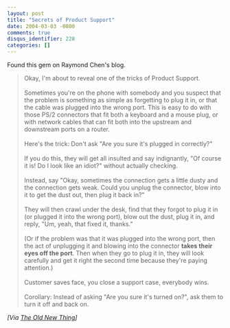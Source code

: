 ```yaml
---
layout: post
title: "Secrets of Product Support"
date: 2004-03-03 -0800
comments: true
disqus_identifier: 228
categories: []
---
```

Found this gem on Raymond Chen's blog.

> Okay, I'm about to reveal one of the tricks of Product Support. \
> \
> Sometimes you're on the phone with somebody and you suspect that the
> problem is something as simple as forgetting to plug it in, or that
> the cable was plugged into the wrong port. This is easy to do with
> those PS/2 connectors that fit both a keyboard and a mouse plug, or
> with network cables that can fit both into the upstream and downstream
> ports on a router. \
> \
> Here's the trick: Don't ask "Are you sure it's plugged in correctly?"
> \
> \
> If you do this, they will get all insulted and say indignantly, "Of
> course it is! Do I look like an idiot?" without actually checking. \
> \
> Instead, say "Okay, sometimes the connection gets a little dusty and
> the connection gets weak. Could you unplug the connector, blow into it
> to get the dust out, then plug it back in?"\
> \
>  They will then crawl under the desk, find that they forgot to plug it
> in (or plugged it into the wrong port), blow out the dust, plug it in,
> and reply, "Um, yeah, that fixed it, thanks." \
> \
> (Or if the problem was that it was plugged into the wrong port, then
> the act of unplugging it and blowing into the connector **takes their
> eyes off the port**. Then when they go to plug it in, they will look
> carefully and get it right the second time because they're paying
> attention.)\
> \
>  Customer saves face, you close a support case, everybody wins. \
> \
> Corollary: Instead of asking "Are you sure it's turned on?", ask them
> to turn it off and back on.

*[Via [The Old New
Thing](http://weblogs.asp.net/oldnewthing/archive/2004/03/03/83244.aspx)]*

